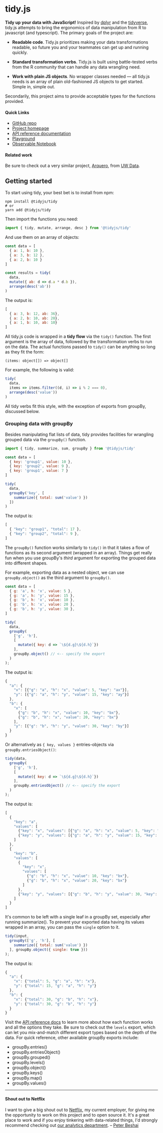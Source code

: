 # tidy.js

**Tidy up your data with JavaScript!** Inspired by [dplyr](https://dplyr.tidyverse.org/) and the [tidyverse](https://www.tidyverse.org/), tidy.js attempts to bring the ergonomics of data manipulation from R to javascript (and typescript). The primary goals of the project are:

* **Readable code**. Tidy.js prioritizes making your data transformations readable, so future you and your teammates can get up and running quickly.

* **Standard transformation verbs**. Tidy.js is built using battle-tested verbs from the R community that can handle any data wrangling need.

* **Work with plain JS objects**. No wrapper classes needed — all tidy.js needs is an array of plain old-fashioned JS objects to get started. Simple in, simple out.

Secondarily, this project aims to provide acceptable types for the functions provided.


#### Quick Links

* [GitHub repo](https://github.com/pbeshai/tidy)
* [Project homepage](https://pbeshai.github.io/tidy)
* [API reference documentation](https://pbeshai.github.io/tidy/docs/api/tidy)
* [Playground](https://pbeshai.github.io/tidy/playground)
* [Observable Notebook](https://observablehq.com/@pbeshai/tidy-js-intro-demo)

#### Related work

Be sure to check out a very similar project, [Arquero](https://github.com/uwdata/arquero), from [UW Data](https://idl.cs.washington.edu/). 


## Getting started

To start using tidy, your best bet is to install from npm:

```shell
npm install @tidyjs/tidy
# or
yarn add @tidyjs/tidy
```

Then import the functions you need:

```js
import { tidy, mutate, arrange, desc } from '@tidyjs/tidy'
```

And use them on an array of objects:

```js
const data = [
  { a: 1, b: 10 }, 
  { a: 3, b: 12 }, 
  { a: 2, b: 10 }
]

const results = tidy(
  data, 
  mutate({ ab: d => d.a * d.b }),
  arrange(desc('ab'))
)
```

The output is:

```js
[
  { a: 3, b: 12, ab: 36},
  { a: 2, b: 10, ab: 20},
  { a: 1, b: 10, ab: 10}
]
```

All tidy.js code is wrapped in a **tidy flow** via the `tidy()` function. The first argument is the array of data, followed by the transformation verbs to run on the data. The actual functions passed to `tidy()` can be anything so long as they fit the form:

```
(items: object[]) => object[]
```

For example, the following is valid:

```js
tidy(
  data, 
  items => items.filter((d, i) => i % 2 === 0),
  arrange(desc('value'))
)
```

All tidy verbs fit this style, with the exception of exports from groupBy, discussed below.

### Grouping data with groupBy

Besides manipulating flat lists of data, tidy provides facilities for wrangling grouped data via the `groupBy()` function.

```js
import { tidy, summarize, sum, groupBy } from '@tidyjs/tidy'

const data = [
  { key: 'group1', value: 10 }, 
  { key: 'group2', value: 9 }, 
  { key: 'group1', value: 7 }
]

tidy(
  data,
  groupBy('key', [
    summarize({ total: sum('value') })
  ])
)

```

The output is:
```js
[
  { "key": "group1", "total": 17 },
  { "key": "group2", "total": 9 },
]
```

The `groupBy()` function works similarly to `tidy()` in that it takes a flow of functions as its second argument (wrapped in an array). Things get really fun when you use groupBy's *third* argument for exporting the grouped data into different shapes. 

For example, exporting data as a nested object, we can use `groupBy.object()` as the third argument to `groupBy()`.
 
```js
const data = [
  { g: 'a', h: 'x', value: 5 },
  { g: 'a', h: 'y', value: 15 },
  { g: 'b', h: 'x', value: 10 },
  { g: 'b', h: 'x', value: 20 },
  { g: 'b', h: 'y', value: 30 },
]

tidy(
  data,
  groupBy(
    ['g', 'h'], 
    [
      mutate({ key: d => `\${d.g}\${d.h}`})
    ], 
    groupBy.object() // <-- specify the export
  )
);

```

The output is:

```js
{
  "a": {
    "x": [{"g": "a", "h": "x", "value": 5, "key": "ax"}],
    "y": [{"g": "a", "h": "y", "value": 15, "key": "ay"}]
  },
  "b": {
    "x": [
      {"g": "b", "h": "x", "value": 10, "key": "bx"},
      {"g": "b", "h": "x", "value": 20, "key": "bx"}
    ],
    "y": [{"g": "b", "h": "y", "value": 30, "key": "by"}]
  }
}
```

Or alternatively as `{ key, values }` entries-objects  via `groupBy.entriesObject()`:

```js
tidy(data,
  groupBy(
    ['g', 'h'], 
    [
      mutate({ key: d => `\${d.g}\${d.h}`})
    ], 
    groupBy.entriesObject() // <-- specify the export
  )
);
```

The output is:

```js
[
  {
    "key": "a",
    "values": [
      {"key": "x", "values": [{"g": "a", "h": "x", "value": 5, "key": "ax"}]},
      {"key": "y", "values": [{"g": "a", "h": "y", "value": 15, "key": "ay"}]}
    ]
  },
  {
    "key": "b",
    "values": [
      {
        "key": "x",
        "values": [
          {"g": "b", "h": "x", "value": 10, "key": "bx"},
          {"g": "b", "h": "x", "value": 20, "key": "bx"}
        ]
      },
      {"key": "y", "values": [{"g": "b", "h": "y", "value": 30, "key": "by"}]}
    ]
  }
]
```

It's common to be left with a single leaf in a groupBy set, especially after running summarize(). To prevent your exported data having its values wrapped in an array, you can pass the `single` option to it.

```js
tidy(input,
  groupBy(['g', 'h'], [
    summarize({ total: sum('value') })
  ], groupBy.object({ single: true }))
);
```

The output is:

```js
{
  "a": {
    "x": {"total": 5, "g": "a", "h": "x"},
    "y": {"total": 15, "g": "a", "h": "y"}
  },
  "b": {
    "x": {"total": 30, "g": "b", "h": "x"},
    "y": {"total": 30, "g": "b", "h": "y"}
  }
}
```

Visit the [API reference docs](https://pbeshai.github.io/tidy/docs/api/tidy) to learn more about how each function works and all the options they take. Be sure to check out the `levels` export, which can let you mix-and-match different export types based on the depth of the data. For quick reference, other available groupBy exports include: 

* groupBy.entries()
* groupBy.entriesObject()
* groupBy.grouped()
* groupBy.levels()
* groupBy.object()
* groupBy.keys()
* groupBy.map()
* groupBy.values()


---


#### Shout out to Netflix

I want to give a big shout out to [Netflix](https://research.netflix.com/), my current employer, for giving me the opportunity to work on this project and to open source it. It's a great place to work and if you enjoy tinkering with data-related things, I'd strongly recommend checking out [our analytics department](https://research.netflix.com/research-area/analytics).
– [Peter Beshai](https://peterbeshai.com/)